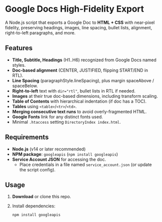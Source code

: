 # Google Docs High-Fidelity Export

A Node.js script that exports a Google Doc to **HTML + CSS** with near-pixel fidelity, preserving headings, images, line spacing, bullet lists, alignment, right-to-left paragraphs, and more.

## Features

- **Title, Subtitle, Headings** (H1..H6) recognized from Google Docs named styles.
- **Doc-based alignment** (CENTER, JUSTIFIED, flipping START/END in RTL).
- **Line Spacing** (paragraphStyle.lineSpacing), plus margin spaceAbove / spaceBelow.
- **Right-to-left** text with `dir="rtl"`, bullet lists in RTL if needed.
- **Images** at their true doc-based dimensions, including transform scaling.
- **Table of Contents** with hierarchical indentation (if doc has a TOC).
- **Tables** using `<table>`/`<tr>`/`<td>`.
- **Merging consecutive text runs** to avoid overly-fragmented HTML.
- **Google Fonts** link for any distinct fonts used.
- Minimal `.htaccess` setting `DirectoryIndex index.html`.

## Requirements

- **Node.js** (v14 or later recommended)
- **NPM package**: `googleapis` (`npm install googleapis`)
- **Service Account JSON** for accessing the doc.  
  - Place credentials in a file named `service_account.json` (or update the script config).

## Usage

1. **Download** or clone this repo.  
2. Install dependencies:

   ```bash
   npm install googleapis

